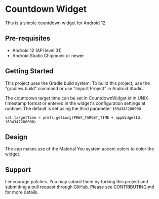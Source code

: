 # Countdown Widget

This is a simple countdown widget for Android 12.

## Pre-requisites

* Android 12 (API level 31)
* Android Studio Chipmunk or newer

## Getting Started

This project uses the Gradle build system. To build this project, use the
"gradlew build" command or use "Import Project" in Android Studio.

The countdown target time can be set in CountdownWidget.kt in UNIX timestamp format or entered in the widget's configuration settings at runtime. The default is set using the third parameter `1694347200000`

`val targetTime = prefs.getLong(PREF_TARGET_TIME + appWidgetId, 1694347200000)`

## Design
The app makes use of the Material You system accent colors to color the widget.


## Support

I encourage patches. You may submit them by forking this project and submitting a pull request
through GitHub. Please see CONTRIBUTING.md for more details.
